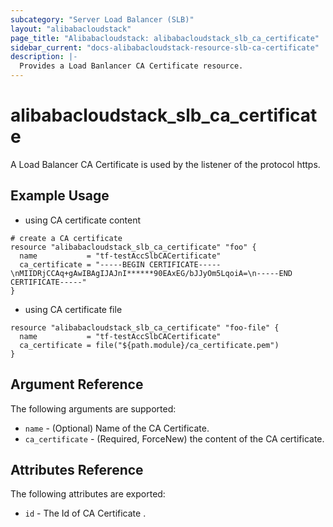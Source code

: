 ```yaml
---
subcategory: "Server Load Balancer (SLB)"
layout: "alibabacloudstack"
page_title: "Alibabacloudstack: alibabacloudstack_slb_ca_certificate"
sidebar_current: "docs-alibabacloudstack-resource-slb-ca-certificate"
description: |-
  Provides a Load Banlancer CA Certificate resource.
---
```


# alibabacloudstack\_slb\_ca\_certificate

A Load Balancer CA Certificate is used by the listener of the protocol https.


## Example Usage

* using CA certificate content

```
# create a CA certificate
resource "alibabacloudstack_slb_ca_certificate" "foo" {
  name           = "tf-testAccSlbCACertificate"
  ca_certificate = "-----BEGIN CERTIFICATE-----\nMIIDRjCCAq+gAwIBAgIJAJnI******90EAxEG/bJJyOm5LqoiA=\n-----END CERTIFICATE-----"
}
```

* using CA certificate file

```
resource "alibabacloudstack_slb_ca_certificate" "foo-file" {
  name           = "tf-testAccSlbCACertificate"
  ca_certificate = file("${path.module}/ca_certificate.pem")
}
```

## Argument Reference

The following arguments are supported:

* `name` - (Optional) Name of the CA Certificate.
* `ca_certificate` - (Required, ForceNew) the content of the CA certificate.

## Attributes Reference

The following attributes are exported:

* `id` - The Id of CA Certificate .
